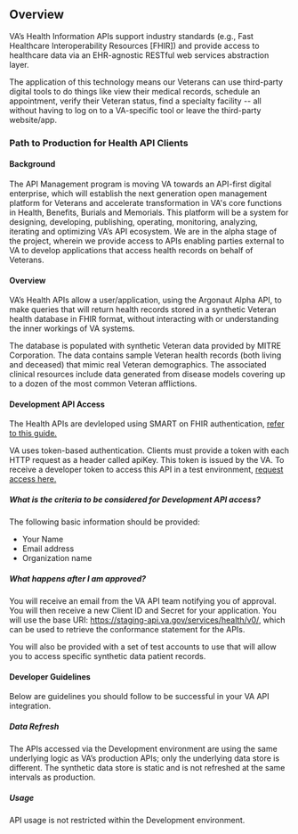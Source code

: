 ## Overview

VA’s Health Information APIs support industry standards (e.g., Fast Healthcare Interoperability Resources [FHIR]) and provide access to healthcare data via an EHR-agnostic RESTful web services abstraction layer. 

The application of this technology means our Veterans can use third-party digital tools to do things like view their medical records, schedule an appointment, verify their Veteran status, find a specialty facility -- all without having to log on to a VA-specific tool or leave the third-party website/app.

### Path to Production for Health API Clients

#### Background

The API Management program is moving VA towards an API-first digital enterprise, which will establish the next generation open management platform for Veterans and accelerate transformation in VA's core functions in Health, Benefits, Burials and Memorials. This platform will be a system for designing, developing, publishing, operating, monitoring, analyzing, iterating and optimizing VA’s API ecosystem. We are in the alpha stage of the project, wherein we provide access to APIs enabling parties external to VA to develop applications that access health records on behalf of Veterans.

#### Overview

VA’s Health APIs allow a user/application, using the Argonaut Alpha API, to make queries that will return health records stored in a synthetic Veteran health database in FHIR format, without interacting with or understanding the inner workings of VA systems.

The database is populated with synthetic Veteran data provided by MITRE Corporation. The data contains sample Veteran health records (both living and deceased) that mimic real Veteran demographics. The associated clinical resources include data generated from disease models covering up to a dozen of the most common Veteran afflictions. 

#### Development API Access

The Health APIs are devleloped using SMART on FHIR authentication, [refer to this guide.](http://hl7.org/fhir/smart-app-launch/)

VA uses token-based authentication. Clients must provide a token with each HTTP request as a header called apiKey. This token is issued by the VA. To receive a developer token to access this API in a test environment, [request access here.](https://developer.va.gov/apply)

##### What is the criteria to be considered for Development API access?

The following basic information should be provided:

- Your Name
- Email address
- Organization name

##### What happens after I am approved?

You will receive an email from the VA API team notifying you of approval. You will then receive a new Client ID and Secret for your application. You will use the base URI: https://staging-api.va.gov/services/health/v0/, which can be used to retrieve the conformance statement for the APIs.

You will also be provided with a set of test accounts to use that will allow you to access specific synthetic data patient records. 

#### Developer Guidelines

Below are guidelines you should follow to be successful in your VA API integration.

##### Data Refresh

The APIs accessed via the Development environment are using the same underlying logic as VA’s production APIs; only the underlying data store is different. The synthetic data store is static and is not refreshed at the same intervals as production. 

##### Usage

API usage is not restricted within the Development environment.

